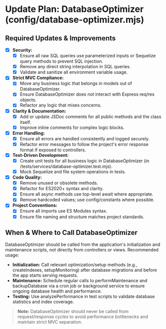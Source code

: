 # Update Plan: DatabaseOptimizer (config/database-optimizer.mjs)

## Required Updates & Improvements

- [x] **Security:**
  - [x] Ensure all raw SQL queries use parameterized inputs or Sequelize query methods to prevent SQL injection.
  - [x] Remove any direct string interpolation in SQL queries.
  - [x] Validate and sanitize all environment variable usage.

- [x] **Strict MVC Compliance:**
  - [x] Move any business logic that belongs in models out of DatabaseOptimizer.
  - [x] Ensure DatabaseOptimizer does not interact with Express req/res objects.
  - [x] Refactor any logic that mixes concerns.

- [x] **Clarity & Documentation:**
  - [x] Add or update JSDoc comments for all public methods and the class itself.
  - [x] Improve inline comments for complex logic blocks.

- [x] **Error Handling:**
  - [x] Ensure all errors are handled consistently and logged securely.
  - [x] Refactor error messages to follow the project's error response format if exposed to controllers.

- [x] **Test-Driven Development:**
  - [x] Create unit tests for all business logic in DatabaseOptimizer (in /tests/services/database-optimizer.test.mjs).
  - [x] Mock Sequelize and file system operations in tests.

- [x] **Code Quality:**
  - [x] Remove unused or obsolete methods.
  - [x] Refactor for ES2020+ syntax and clarity.
  - [x] Ensure all async methods use top-level await where appropriate.
  - [x] Remove hardcoded values; use config/constants where possible.

- [x] **Project Conventions:**
  - [x] Ensure all imports use ES Modules syntax.
  - [x] Ensure file naming and structure matches project standards.

## When & Where to Call DatabaseOptimizer

DatabaseOptimizer should be called from the application's initialization and maintenance scripts, not directly from controllers or views. Recommended usage:

- **Initialization:** Call relevant optimization/setup methods (e.g., createIndexes, setupMonitoring) after database migrations and before the app starts serving requests.
- **Maintenance:** Schedule regular calls to performMaintenance and backupDatabase via a cron job or background service to ensure ongoing database health and performance.
- **Testing:** Use analyzePerformance in test scripts to validate database statistics and index coverage.

> **Note:** DatabaseOptimizer should never be called from request/response cycles to avoid performance bottlenecks and maintain strict MVC separation.
